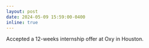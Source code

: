 ```yaml
---
layout: post
date: 2024-05-09 15:59:00-0400
inline: true
---
```


Accepted a 12-weeks internship offer at Oxy in Houston.